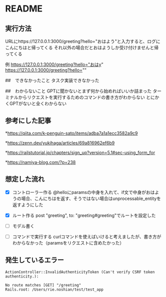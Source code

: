 # README

## 実行方法
URLにhttps://127.0.0.1:3000/greeting?hello="おはよう"と入力すると、ログにこんにちはと帰ってくる
それ以外の場合だとおはようしか受け付けませんと帰ってくる

例
https://127.0.0.1:3000/greeting?hello="おはy"
https://127.0.0.1:3000/greeting?hello=""







##　できなかったこと
タスク実装できなかった

##　わからないこと
GPTに聞かないとまず何から始めればいいか詰まった
ターミナルからリクエストを実行するためのコマンドの書き方がわからない
とにかくGPTがないと全くわからない

## 参考にした記事
*https://qiita.com/k-penguin-sato/items/adba7a1a1ecc3582a9c9

*https://zenn.dev/yukihaga/articles/69a816962ef6b9

*https://railstutorial.jp/chapters/sign_up?version=5.1#sec-using_form_for

*https://namiya-blog.com/?p=238

## 想定した流れ


- [x] コントローラー作る
@helloにparamsの中身を入れて、if文で中身がおはようの場合、こんにちはを返す、そうではない場合はunprocessable_entityを返すようにした

- [x] ルート作る
post "greeting", to: "greeting#greeting"でルートを設定した

- [ ] モデル書く

- [ ] コマンドで実行する 
curlコマンドを使えばいけると考えましたが、書き方がわからなかった（paramsをリクエストに含めたかった）

## 発生しているエラー

```
ActionController::InvalidAuthenticityToken (Can't verify CSRF token authenticity.):
```

```
No route matches [GET] "/greeting"
Rails.root: /Users/rie.noshian/test/test_app
```

